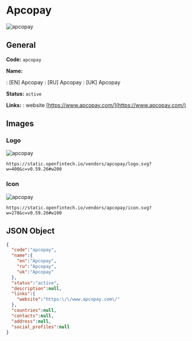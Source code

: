 
# Apcopay 
![apcopay](https://static.openfintech.io/vendors/apcopay/logo.svg?w=400&c=v0.59.26#w200)  

## General 
 
**Code:** `apcopay` 
 
**Name:** 
 
:	[EN] Apcopay 
:	[RU] Apcopay 
:	[UK] Apcopay 
 
**Status:** `active` 
 
**Links:** 
: website [https://www.apcopay.com/](https://www.apcopay.com/) 
 

## Images 

### Logo 
 
![apcopay](https://static.openfintech.io/vendors/apcopay/logo.svg?w=400&c=v0.59.26#w200)  

```
https://static.openfintech.io/vendors/apcopay/logo.svg?w=400&c=v0.59.26#w200
```  

### Icon 
 
![apcopay](https://static.openfintech.io/vendors/apcopay/icon.svg?w=278&c=v0.59.26#w100)  

```
https://static.openfintech.io/vendors/apcopay/icon.svg?w=278&c=v0.59.26#w100
```  

## JSON Object 

```json
{
  "code":"apcopay",
  "name":{
    "en":"Apcopay",
    "ru":"Apcopay",
    "uk":"Apcopay"
  },
  "status":"active",
  "description":null,
  "links":{
    "website":"https:\/\/www.apcopay.com\/"
  },
  "countries":null,
  "contacts":null,
  "address":null,
  "social_profiles":null
}
```  
